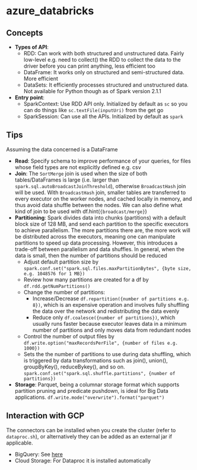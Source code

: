 # azure_databricks

## Concepts
- **Types of API**:
    - RDD: Can work with both structured and unstructured data. Fairly low-level e.g. need to collect() the RDD to collect the data to the driver before you can print anything, less efficient too
    - DataFrame: It works only on structured and semi-structured data. More efficient
    - DataSets: It efficiently processes structured and unstructured data. Not available for Python though as of Spark version 2.1.1
- **Entry point**:
    - SparkContext: Use RDD API only. Initialized by default as `sc` so you can do things like `sc.textFile(inputUri)` from the get go
    - SparkSession: Can use all the APIs. Initialized by default as `spark`

## Tips
Assuming the data concerned is a DataFrame

- **Read**: Specify schema to improve performance of your queries, for files whose field types are not explicitly defined e.g. csv
- **Join**: The `SortMerge` join is used when the size of both tables/DataFrames is large (i.e. larger than `spark.sql.autoBroadcastJoinThreshold`), otherwise `BroadcastHash` join will be used. With `BroadcastHash` join, smaller tables are transferred to every executor on the worker nodes, and cached locally in memory, and thus avoid data shuffle between the nodes. We can also define what kind of join to be used with df.hint(`{broadcast/merge}`)
- **Partitioning**: Spark divides data into chunks (partitions) with a default block size of 128 MB, and send each partition to the specific executors to achieve parallelism. The more partitions there are, the more work will be distributed across the executors, meaning one can manipulate partitions to speed up data processing. However, this introduces a trade-off between parallelism and data shuffles. In general, when the data is small, then the number of partitions should be reduced
    - Adjust default partition size by `spark.conf.set("spark.sql.files.maxPartitionBytes", {byte size, e.g. 1048576 for 1 MB})`
    - Review how many partitions are created for a df by `df.rdd.getNumPartitions()`
    - Change the number of partitions:
        - Increase/Decrease `df.repartition({number of partitions e.g. 8})`, which is an expensive operation and involves fully shuffling the data over the network and redistributing the data evenly
        - Reduce only `df.coalesce({number of partitions})`, which usually runs faster because executor leaves data in a minimum number of partitions and only moves data from redundant nodes
    - Control the number of output files by `df.write.option("maxRecordsPerFile", {number of files e.g. 1000})`
    - Sets the the number of partitions to use during data shuffling, which is triggered by data transformations such as join(), union(),
    groupByKey(), reduceBykey(), and so on. `spark.conf.set("spark.sql.shuffle.partitions", {number of partitions})`
- **Storage**: Parquet, being a columnar storage format which supports partition pruning and predicate pushdown, is ideal for Big Data applications. `df.write.mode("overwrite").format("parquet")`

## Interaction with GCP
The connectors can be installed when you create the cluster (refer to `dataproc.sh`), or alternatively they can be added as an external jar if applicable.
- BigQuery: See [here](https://github.com/GoogleCloudDataproc/spark-bigquery-connector)
- Cloud Storage: For Dataproc it is installed automatically 